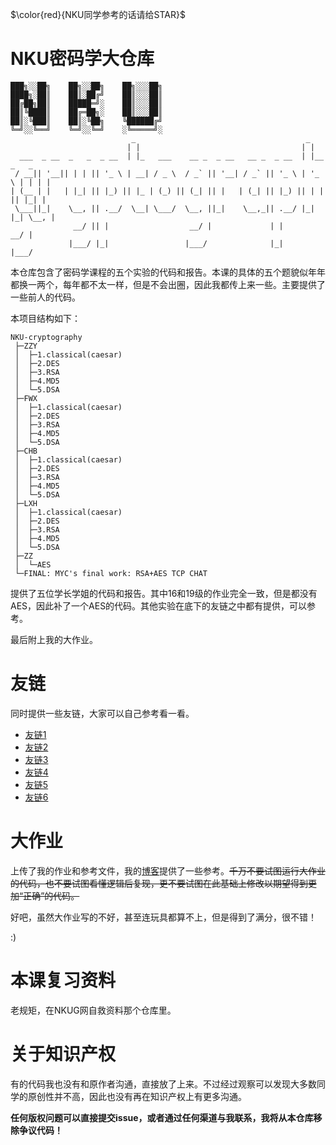 $\color{red}{NKU同学参考的话请给STAR}$

# NKU密码学大仓库
```
███╗░░██╗    ██╗░░██╗    ██╗░░░██╗
████╗░██║    ██║░██╔╝    ██║░░░██║
██╔██╗██║    █████═╝░    ██║░░░██║
██║╚████║    ██╔═██╗░    ██║░░░██║
██║░╚███║    ██║░╚██╗    ╚██████╔╝
╚═╝░░╚══╝    ╚═╝░░╚═╝    ░╚═════╝░
                           _                                      _
                          | |                                    | |
  ___  _ __  _   _  _ __  | |_   ___    __ _  _ __   __ _  _ __  | |__   _   _
 / __|| '__|| | | || '_ \ | __| / _ \  / _` || '__| / _` || '_ \ | '_ \ | | | |
| (__ | |   | |_| || |_) || |_ | (_) || (_| || |   | (_| || |_) || | | || |_| |
 \___||_|    \__, || .__/  \__| \___/  \__, ||_|    \__,_|| .__/ |_| |_| \__, |
              __/ || |                  __/ |             | |             __/ |
             |___/ |_|                 |___/              |_|            |___/
```
本仓库包含了密码学课程的五个实验的代码和报告。本课的具体的五个题貌似年年都换一两个，每年都不太一样，但是不会出圈，因此我都传上来一些。主要提供了一些前人的代码。

本项目结构如下：
```
NKU-cryptography
 ├─ZZY
 │  ├─1.classical(caesar)
 │  ├─2.DES
 │  ├─3.RSA
 │  ├─4.MD5
 │  └─5.DSA
 ├─FWX
 │  ├─1.classical(caesar)
 │  ├─2.DES
 │  ├─3.RSA
 │  ├─4.MD5
 │  └─5.DSA
 ├─CHB
 │  ├─1.classical(caesar)
 │  ├─2.DES
 │  ├─3.RSA
 │  ├─4.MD5
 │  └─5.DSA
 ├─LXH
 │  ├─1.classical(caesar)
 │  ├─2.DES
 │  ├─3.RSA
 │  ├─4.MD5
 │  └─5.DSA
 ├─ZZ
 │  └─AES
 └─FINAL: MYC's final work: RSA+AES TCP CHAT
```
提供了五位学长学姐的代码和报告。其中16和19级的作业完全一致，但是都没有AES，因此补了一个AES的代码。其他实验在底下的友链之中都有提供，可以参考。

最后附上我的大作业。
# 友链
同时提供一些友链，大家可以自己参考看一看。
- [友链1](https://github.com/wanghanwei8/Crypto)
- [友链2](https://github.com/nkuwhjhhh/nku-cryptology)
- [友链3](https://github.com/kypomon/NKU_cryptography_project)
- [友链4](https://github.com/shesl-meow/nkcrypto)
- [友链5](https://github.com/caijiqhx/crypto_lab)
- [友链6](https://github.com/Rainefly/Cryptology)


# 大作业
上传了我的作业和参考文件，我的[博客](https://tephrocactushc.github.io/post/2e35672.html)提供了一些参考。~~千万不要试图运行大作业的代码，也不要试图看懂逻辑后复现，更不要试图在此基础上修改以期望得到更加“正确”的代码。~~

好吧，虽然大作业写的不好，甚至连玩具都算不上，但是得到了满分，很不错！

:)


# 本课复习资料
老规矩，在NKUG网自救资料那个仓库里。

# 关于知识产权
有的代码我也没有和原作者沟通，直接放了上来。不过经过观察可以发现大多数同学的原创性并不高，因此也没有再在知识产权上有更多沟通。

**任何版权问题可以直接提交issue，或者通过任何渠道与我联系，我将从本仓库移除争议代码！**